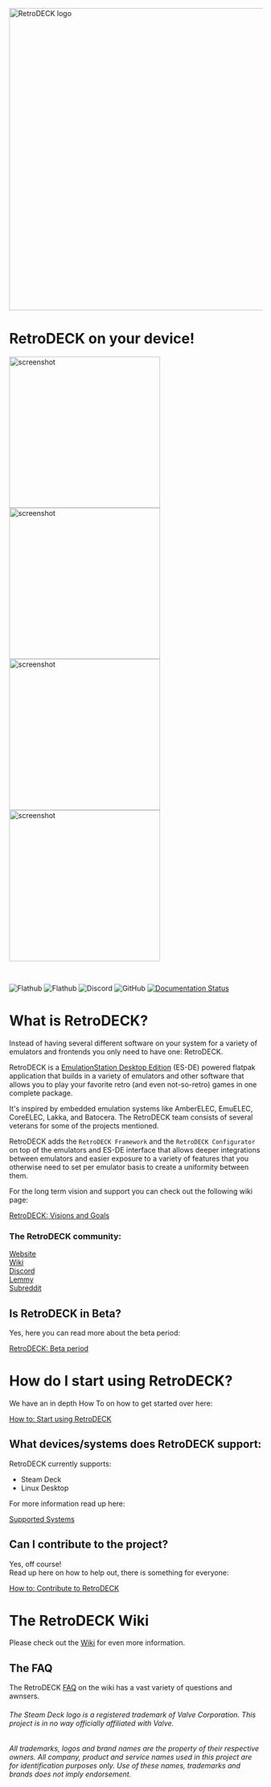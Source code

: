 <p float="center">
    <img src="https://github.com/XargonWan/RetroDECK/blob/main/res/logo.png?raw=true" alt="RetroDECK logo" width="600"/>
</p>

# RetroDECK on your device!

<p float="center">
<img src="https://github.com/XargonWan/RetroDECK/blob/main/res/screenshots/screen03.jpeg?raw=true" alt="screenshot" width="300"/>
<img src="https://github.com/XargonWan/RetroDECK/blob/main/res/screenshots/screen04.jpeg?raw=true" alt="screenshot" width="300"/><br/>
<img src="https://github.com/XargonWan/RetroDECK/blob/main/res/screenshots/screen05.jpeg?raw=true" alt="screenshot" width="300"/>
<img src="https://github.com/XargonWan/RetroDECK/blob/main/res/screenshots/screen06.jpeg?raw=true" alt="screenshot" width="300"/>
</p>
<br/>

![Flathub](https://img.shields.io/flathub/downloads/net.retrodeck.retrodeck)
![Flathub](https://img.shields.io/flathub/v/net.retrodeck.retrodeck)
![Discord](https://img.shields.io/discord/951662718102962256?label=discord)
![GitHub](https://img.shields.io/github/license/XargonWan/RetroDECK)
[![Documentation Status](https://readthedocs.org/projects/retrodeck/badge/?version=latest)](https://retrodeck.readthedocs.io/en/latest/?badge=latest)

# What is RetroDECK?
Instead of having several different software on your system for a variety of emulators and frontends you only need to have one: RetroDECK.

RetroDECK is a [EmulationStation Desktop Edition](https://es-de.org) (ES-DE) powered flatpak application that builds in a variety of emulators and other software that allows you to play your favorite retro (and even not-so-retro) games in one complete package. 

It's inspired by embedded emulation systems like AmberELEC, EmuELEC, CoreELEC, Lakka, and Batocera. 
The RetroDECK team consists of several veterans for some of the projects mentioned. 

RetroDECK adds the `RetroDECK Framework` and the `RetroDECK Configurator` on top of the emulators and ES-DE interface that allows deeper integrations between emulators and easier exposure to a variety of features that you otherwise need to set per emulator basis to create a uniformity between them. 

For the long term vision and support you can check out the following wiki page:

[RetroDECK: Visions and Goals](https://github.com/XargonWan/RetroDECK/wiki/RetroDECK%3A-Visions-and-Goals)

### The RetroDECK community:

[Website](https://retrodeck.net) <br/>
[Wiki](https://github.com/XargonWan/RetroDECK/wiki) <br/>
[Discord](https://discord.gg/Dz3szYsP8g)<br/>
[Lemmy](https://lemmy.zip/c/retrodeck)<br/>
[Subreddit](https://www.reddit.com/r/retrodeck)

## Is RetroDECK in Beta?
Yes, here you can read more about the beta period:

[RetroDECK: Beta period](https://github.com/XargonWan/RetroDECK/wiki/RetroDECK%3A-Beta-period)

# How do I start using RetroDECK?

We have an in depth How To on how to get started over here: 

[How to: Start using RetroDECK](https://github.com/XargonWan/RetroDECK/wiki/How-to%3A-Start-using-RetroDECK)

## What devices/systems does RetroDECK support: 

RetroDECK currently supports:

- Steam Deck
- Linux Desktop

For more information read up here:

[Supported Systems](https://github.com/XargonWan/RetroDECK/wiki/RetroDECK%3A-Supported-Systems)


## Can I contribute to the project?

Yes, off course! <br>
Read up here on how to help out, there is something for everyone:

[How to: Contribute to RetroDECK](https://github.com/XargonWan/RetroDECK/wiki/How-to%3A-Contribute-to-RetroDECK)


# The RetroDECK Wiki

Please check out the [Wiki](https://github.com/XargonWan/RetroDECK/wiki) for even more information.

## The FAQ
The RetroDECK [FAQ](https://github.com/XargonWan/RetroDECK/wiki/FAQs%3A-Frequently-asked-questions) on the wiki has a vast variety of questions and awnsers. 


###### The Steam Deck logo is a registered trademark of Valve Corporation. This project is in no way officially affiliated with Valve.<br/>

###### All trademarks, logos and brand names are the property of their respective owners. All company, product and service names used in this project are for identification purposes only. Use of these names, trademarks and brands does not imply endorsement.
